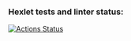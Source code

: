 ### Hexlet tests and linter status:
[![Actions Status](https://github.com/ponttor/rails-project-lvl3/actions/workflows/hexlet-check.yml/badge.svg)](https://github.com/ponttor/rails-project-lvl3/actions)